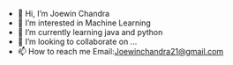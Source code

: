 - 👋 Hi, I’m Joewin Chandra
- 👀 I’m interested in Machine Learning 
- 🌱 I’m currently learning java and python
- 💞️ I’m looking to collaborate on ...
- 📫 How to reach me Email:Joewinchandra21@gmail.com

<!---
Joewin876/Joewin876 is a ✨ special ✨ repository because its `README.md` (this file) appears on your GitHub profile.
You can click the Preview link to take a look at your changes.
--->

